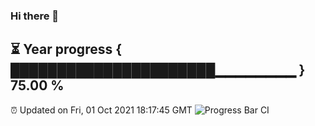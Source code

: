 ### Hi there 👋
⏳ Year progress { ██████████████████████▁▁▁▁▁▁▁▁ } 75.00 %
---
⏰ Updated on Fri, 01 Oct 2021 18:17:45 GMT
![Progress Bar CI](https://github.com/liununu/liununu/workflows/Progress%20Bar%20CI/badge.svg)
